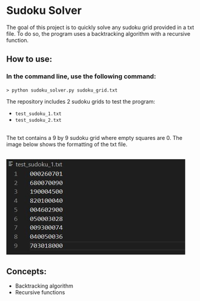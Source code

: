 # Sudoku Solver

The goal of this project is to quickly solve any sudoku grid provided in a txt file. To do so, the program uses a backtracking algorithm with a recursive function.

## How to use:

### In the command line, use the following command:

<code>> python sudoku_solver.py sudoku_grid.txt</code>

The repository includes 2 sudoku grids to test the program:

<ul>
  <li><code>test_sudoku_1.txt</code></li>
  <li><code>test_sudoku_2.txt</code></li>
</ul>

<br>
The txt contains a 9 by 9 sudoku grid where empty squares are 0. The image below shows the formatting of the txt file.
<br>
<br>

![ScreenShot](/images/txt_format.JPG)

## Concepts:
<ul>
  <li>Backtracking algorithm</li>
  <li>Recursive functions</li>
</ul>

